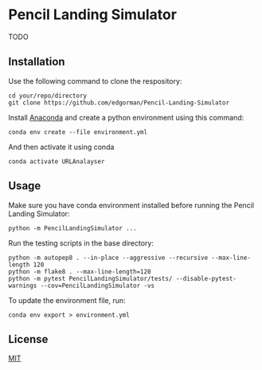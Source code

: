 # Pencil Landing Simulator

TODO

## Installation
Use the following command to clone the respository:
```
cd your/repo/directory
git clone https://github.com/edgorman/Pencil-Landing-Simulator
```

Install [Anaconda](https://www.anaconda.com/) and create a python environment using this command:
```
conda env create --file environment.yml
```

And then activate it using conda
```
conda activate URLAnalayser
```

## Usage
Make sure you have conda environment installed before running the Pencil Landing Simulator:

```
python -m PencilLandingSimulator ...
```

Run the testing scripts in the base directory:
```
python -m autopep8 . --in-place --aggressive --recursive --max-line-length 120
python -m flake8 . --max-line-length=120
python -m pytest PencilLandingSimulator/tests/ --disable-pytest-warnings --cov=PencilLandingSimulator -vs
```

To update the environment file, run:
```
conda env export > environment.yml
```

## License
[MIT](https://choosealicense.com/licenses/mit/)
